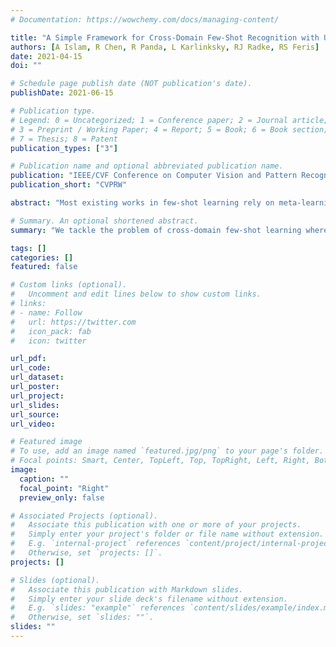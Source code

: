 ```yaml
---
# Documentation: https://wowchemy.com/docs/managing-content/

title: "A Simple Framework for Cross-Domain Few-Shot Recognition with Unlabeled Data"
authors: [A Islam, R Chen, R Panda, L Karlinksky, RJ Radke, RS Feris]
date: 2021-04-15
doi: ""

# Schedule page publish date (NOT publication's date).
publishDate: 2021-06-15

# Publication type.
# Legend: 0 = Uncategorized; 1 = Conference paper; 2 = Journal article;
# 3 = Preprint / Working Paper; 4 = Report; 5 = Book; 6 = Book section;
# 7 = Thesis; 8 = Patent
publication_types: ["3"]

# Publication name and optional abbreviated publication name.
publication: "IEEE/CVF Conference on Computer Vision and Pattern Recognition Workshops"
publication_short: "CVPRW"

abstract: "Most existing works in few-shot learning rely on meta-learning the model on a large base dataset which is typically from the same domain as the target dataset. We tackle the problem of cross-domain few-shot learning where there is a large shift between the base and target domain. We propose a simple solution to utilize unlabeled images from the novel/base dataset. We calculate pseudo soft-label from the weakly-augmented version of the unlabeled image and compare it with the strongly augmented version. We also minimize the supervised cross-entropy loss for the labeled base dataset at the same time. We show that the proposed network learns representation that can be easily adapted to the target domain even though it has not been trained with target-specific classes during the pretraining phase. Our model outperforms the current state-of-the art method by 2.7% for 5-shot and 3.6% for 1-shot classification in the BSCD-FSL benchmark."

# Summary. An optional shortened abstract.
summary: "We tackle the problem of cross-domain few-shot learning where there is a large shift between the base and target domain. We propose a simple solution to utilize unlabeled images from the novel/base dataset by calculating pseudo soft-label from the weakly-augmented version of the unlabeled image and compare it with the strongly augmented version. Our model outperforms the current state-of-the art method by 2.7% for 5-shot and 3.6% for 1-shot classification in the BSCD-FSL benchmark."

tags: []
categories: []
featured: false

# Custom links (optional).
#   Uncomment and edit lines below to show custom links.
# links:
# - name: Follow
#   url: https://twitter.com
#   icon_pack: fab
#   icon: twitter

url_pdf: 
url_code:
url_dataset:
url_poster: 
url_project:
url_slides:
url_source:
url_video:

# Featured image
# To use, add an image named `featured.jpg/png` to your page's folder. 
# Focal points: Smart, Center, TopLeft, Top, TopRight, Left, Right, BottomLeft, Bottom, BottomRight.
image:
  caption: ""
  focal_point: "Right"
  preview_only: false

# Associated Projects (optional).
#   Associate this publication with one or more of your projects.
#   Simply enter your project's folder or file name without extension.
#   E.g. `internal-project` references `content/project/internal-project/index.md`.
#   Otherwise, set `projects: []`.
projects: []

# Slides (optional).
#   Associate this publication with Markdown slides.
#   Simply enter your slide deck's filename without extension.
#   E.g. `slides: "example"` references `content/slides/example/index.md`.
#   Otherwise, set `slides: ""`.
slides: ""
---
```

